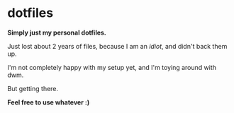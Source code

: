 # dotfiles
**Simply just my personal dotfiles.**

Just lost about 2 years of files, because I am an *idiot*, and didn't back them up.

I'm not completely happy with my setup yet, and I'm toying around with dwm.

But getting there.

**Feel free to use whatever :)**
